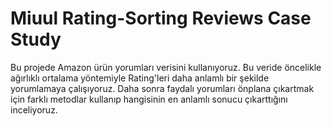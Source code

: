 # Miuul Rating-Sorting Reviews Case Study

Bu projede Amazon ürün yorumları verisini kullanıyoruz.
Bu veride öncelikle ağırlıklı ortalama yöntemiyle Rating'leri daha anlamlı bir şekilde yorumlamaya çalışıyoruz.
Daha sonra faydalı yorumları önplana çıkartmak için farklı metodlar kullanıp hangisinin en anlamlı sonucu çıkarttığını inceliyoruz.
